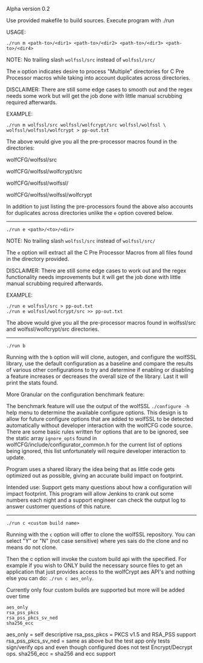 Alpha version 0.2

Use provided makefile to build sources.
Execute program with ./run <args>

USAGE:

```
./run m <path-to>/<dir1> <path-to>/<dir2> <path-to>/<dir3> <path-to>/<dir4>
```

NOTE: No trailing slash ```wolfssl/src``` instead of ```wolfssl/src/```

The ```m``` option indicates desire to process "Multiple" directories for C
Pre Processor macros while taking into account duplicates across directories.

DISCLAIMER: There are still some edge cases to smooth out and the regex needs
some work but will get the job done with little manual scrubbing required
afterwards.

EXAMPLE:

```
./run m wolfssl/src wolfssl/wolfcrypt/src wolfssl/wolfssl \
wolfssl/wolfssl/wolfcrypt > pp-out.txt
```

The above would give you all the pre-processor macros found in the directories:

wolfCFG/wolfssl/src

wolfCFG/wolfssl/wolfcrypt/src

wolfCFG/wolfssl/wolfssl/

wolfCFG/wolfssl/wolfssl/wolfcrypt

In addition to just listing the pre-processors found the above also accounts for
duplicates across directories unlike the ```e``` option covered below.

--------------------------------------------------------------------------------

```
./run e <path>/<to>/<dir>
```

NOTE: No trailing slash ```wolfssl/src``` instead of ```wolfssl/src/```

The ```e``` option will extract all the C Pre Processor Macros from all files
found in the directory provided.

DISCLAIMER: There are still some edge cases to work out and the regex
functionality needs improvements but it will get the job done with little manual
scrubbing required afterwards.

EXAMPLE:

```
./run e wolfssl/src > pp-out.txt
./run e wolfssl/wolfcrypt/src >> pp-out.txt
```

The above would give you all the pre-processor macros found in wolfssl/src and
wolfssl/wolfcrypt/src directories.

--------------------------------------------------------------------------------

```
./run b
```
Running with the ```b``` option will will clone, autogen, and configure the
wolfSSL library, use the default configuration as a baseline and compare the
results of various other configurations to try and determine if enabling or
disabling a feature increases or decreases the overall size of the library.
Last it will print the stats found.

More Granular on the configuration benchmark feature:

The benchmark feature  will use the output of the wolfSSL ```./configure -h```
help menu to determine the available configure options. This design is to allow
for future configure options that are added to wolfSSL to be detected
automatically without developer interaction with the wolfCFG code source. There
are some basic rules written for options that are to be ignored, see the static
array ```ignore_opts``` found in wolfCFG/include/configurator_common.h for the
current list of options being ignored, this list unfortunately will require
developer interaction to update.

Program uses a shared library the idea being that as little code gets optimized
out as possible, giving an accurate build impact on footprint.

Intended use: Support gets many questions about how a configuration will impact
footprint. This program will allow Jenkins to crank out some numbers each night
and a support engineer can check the output log to answer customer questions of
this nature.

--------------------------------------------------------------------------------

```
./run c <custom build name>
```

Running with the ```c``` option will offer to clone the wolfSSL repository.
You can select "Y" or "N" (not case sensitive) where yes sais do the clone and
no means do not clone.

Then the c option will invoke the custom build api with the <custom build name>
specified. For example if you wish to ONLY build the necessary source files to
get an application that just provides access to the wolfCrypt aes API's and
nothing else you can do: ```./run c aes_only```.

Currently only four custom builds are supported but more will be added over time

```
aes_only
rsa_pss_pkcs
rsa_pss_pkcs_sv_ned
sha256_ecc
```

aes_only = self descriptive
rsa_pss_pkcs = PKCS v1.5 and RSA_PSS support
rsa_pss_pkcs_sv_ned = same as above but the test app only tests sign/verify ops
                      and even though configured does not test Encrypt/Decrypt
                      ops.
sha256_ecc = sha256 and ecc support

